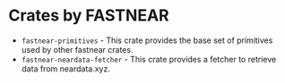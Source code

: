 # Crates by FASTNEAR

- `fastnear-primitives` - This crate provides the base set of primitives used by other fastnear crates.
- `fastnear-neardata-fetcher` - This crate provides a fetcher to retrieve data from neardata.xyz.

